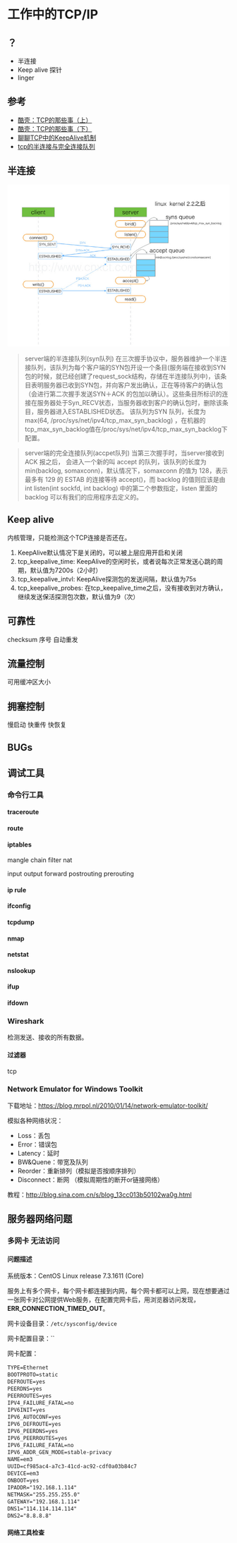 # 工作中的TCP/IP

## ？

- 半连接
- Keep alive 探针
- linger

## 参考

- [酷壳：TCP的那些事（上）](https://coolshell.cn/articles/11564.html)
- [酷壳：TCP的那些事（下）](https://coolshell.cn/articles/11609.html)
- [聊聊TCP中的KeepAlive机制](https://zhuanlan.zhihu.com/p/28894266)
- [tcp的半连接与完全连接队列](https://segmentfault.com/a/1190000008224853)


## 半连接

![](./TCP连接队列.jpg)

> server端的半连接队列(syn队列)
在三次握手协议中，服务器维护一个半连接队列，该队列为每个客户端的SYN包开设一个条目(服务端在接收到SYN包的时候，就已经创建了request_sock结构，存储在半连接队列中)，该条目表明服务器已收到SYN包，并向客户发出确认，正在等待客户的确认包（会进行第二次握手发送SYN＋ACK 的包加以确认）。这些条目所标识的连接在服务器处于Syn_RECV状态，当服务器收到客户的确认包时，删除该条目，服务器进入ESTABLISHED状态。
该队列为SYN 队列，长度为 max(64, /proc/sys/net/ipv4/tcp_max_syn_backlog) ，在机器的tcp_max_syn_backlog值在/proc/sys/net/ipv4/tcp_max_syn_backlog下配置。

> server端的完全连接队列(accpet队列)
当第三次握手时，当server接收到ACK 报之后， 会进入一个新的叫 accept 的队列，该队列的长度为 min(backlog, somaxconn)，默认情况下，somaxconn 的值为 128，表示最多有 129 的 ESTAB 的连接等待 accept()，而 backlog 的值则应该是由 int listen(int sockfd, int backlog) 中的第二个参数指定，listen 里面的 backlog 可以有我们的应用程序去定义的。

## Keep alive

内核管理，只能检测这个TCP连接是否还在。

1. KeepAlive默认情况下是关闭的，可以被上层应用开启和关闭
2. tcp_keepalive_time: KeepAlive的空闲时长，或者说每次正常发送心跳的周期，默认值为7200s（2小时）
3. tcp_keepalive_intvl: KeepAlive探测包的发送间隔，默认值为75s
4. tcp_keepalive_probes: 在tcp_keepalive_time之后，没有接收到对方确认，继续发送保活探测包次数，默认值为9（次）


## 可靠性

checksum 序号 自动重发

## 流量控制

可用缓冲区大小

## 拥塞控制

慢启动 快重传 快恢复

## BUGs


## 调试工具

### 命令行工具

#### traceroute

#### route 

#### iptables

mangle chain filter nat 

input output forward postrouting prerouting 

#### ip rule 

#### ifconfig

#### tcpdump

#### nmap

#### netstat

#### nslookup

#### ifup

#### ifdown

### Wireshark

检测发送、接收的所有数据。

#### 过滤器

tcp

### Network Emulator for Windows Toolkit

下载地址：https://blog.mrpol.nl/2010/01/14/network-emulator-toolkit/

模拟各种网络状况：

- Loss：丢包
- Error：错误包
- Latency：延时
- BW&Quene：带宽及队列
- Reorder：重新排列（模拟是否按顺序排列）
- Disconnect：断网 （模拟周期性的断开or链接网络）

教程：http://blog.sina.com.cn/s/blog_13cc013b50102wa0g.html

## 服务器网络问题

### 多网卡 无法访问

#### 问题描述

系统版本：CentOS Linux release 7.3.1611 (Core) 

服务上有多个网卡，每个网卡都连接到内网，每个网卡都可以上网，现在想要通过一张网卡对公网提供Web服务，在配置完网卡后，用浏览器访问发现，**ERR_CONNECTION_TIMED_OUT**。

网卡设备目录：`/etc/sysconfig/device`

网卡配置目录：``


网卡配置：

```
TYPE=Ethernet
BOOTPROTO=static
DEFROUTE=yes
PEERDNS=yes
PEERROUTES=yes
IPV4_FAILURE_FATAL=no
IPV6INIT=yes
IPV6_AUTOCONF=yes
IPV6_DEFROUTE=yes
IPV6_PEERDNS=yes
IPV6_PEERROUTES=yes
IPV6_FAILURE_FATAL=no
IPV6_ADDR_GEN_MODE=stable-privacy
NAME=em3
UUID=cf985ac4-a7c3-41cd-ac92-cdf0a03b84c7
DEVICE=em3
ONBOOT=yes
IPADDR="192.168.1.114"
NETMASK="255.255.255.0"
GATEWAY="192.168.1.114"
DNS1="114.114.114.114"
DNS2="8.8.8.8"
```

#### 网络工具检查

